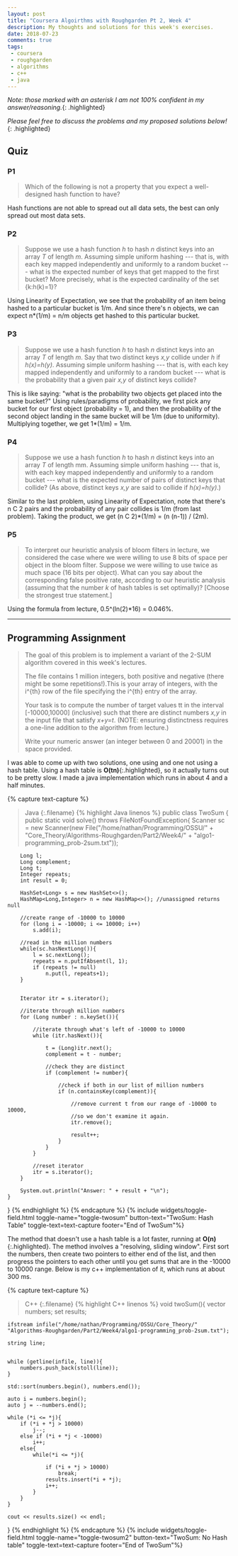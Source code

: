 ```yaml
---
layout: post
title: "Coursera Algoirthms with Roughgarden Pt 2, Week 4"
description: My thoughts and solutions for this week's exercises.
date: 2018-07-23
comments: true
tags:
 - coursera
 - roughgarden
 - algorithms
 - c++
 - java
--- 
```



*Note: those marked with an asterisk I am not 100% confident in my answer/reasoning.*{: .highlighted}

*Please feel free to discuss the problems and my proposed solutions below!*{: .highlighted}

## Quiz

### P1
>Which of the following is not a property that you expect a well-designed hash function to have?

Hash functions are not able to spread out all data sets, the best can only spread out most data sets.

### P2
>Suppose we use a hash function *h* to hash *n* distinct keys into an array *T* of length *m*. Assuming simple uniform hashing --- that is, with each key mapped independently and uniformly to a random bucket --- what is the expected number of keys that get mapped to the first bucket? More precisely, what is the expected cardinality of the set {k:h(k)=1}?

Using Linearity of Expectation, we see that the probability of an item being hashed to a particular bucket is 1/m.  And since there's n objects, we can expect n*(1/m) = n/m objects get hashed to this particular bucket.

### P3
>Suppose we use a hash function *h* to hash *n* distinct keys into an array *T* of length *m*. Say that two distinct keys *x,y* collide under *h* if *h(x)=h(y)*. Assuming simple uniform hashing --- that is, with each key mapped independently and uniformly to a random bucket --- what is the probability that a given pair *x,y* of distinct keys collide?

This is like saying: "what is the probability two objects get placed into the same bucket?"  Using rules/paradigms of probability, we first pick any bucket for our first object (probability = 1), and then the probability of the second object landing in the same bucket will be 1/m (due to uniformity).  Multiplying together, we get 1*(1/m) = 1/m.

### P4
>Suppose we use a hash function *h* to hash *n* distinct keys into an array *T* of length mm. Assuming simple uniform hashing --- that is, with each key mapped independently and uniformly to a random bucket --- what is the expected number of pairs of distinct keys that collide? (As above, distinct keys *x,y* are said to collide if *h(x)=h(y)*.)

Similar to the last problem, using Linearity of Expectation, note that there's n C 2 pairs and the probability of any pair collides is 1/m (from last problem).  Taking the product, we get (n C 2)*(1/m) = (n (n-1)) / (2m).

### P5
>To interpret our heuristic analysis of bloom filters in lecture, we considered the case where we were willing to use 8 bits of space per object in the bloom filter. Suppose we were willing to use twice as much space (16 bits per object). What can you say about the corresponding false positive rate, according to our heuristic analysis (assuming that the number *k* of hash tables is set optimally)? [Choose the strongest true statement.]

Using the formula from lecture, 0.5^(ln(2)*16) = 0.046%.

---
## Programming Assignment
>The goal of this problem is to implement a variant of the 2-SUM algorithm covered in this week's lectures.
>
>The file contains 1 million integers, both positive and negative (there might be some repetitions!).This is your array of integers, with the i^{th} row of the file specifying the i^{th} entry of the array.
>
>Your task is to compute the number of target values tt in the interval [-10000,10000] (inclusive) such that there are distinct numbers *x,y* in the input file that satisfy *x+y=t*. (NOTE: ensuring distinctness requires a one-line addition to the algorithm from lecture.)
>
>Write your numeric answer (an integer between 0 and 20001) in the space provided.

I was able to come up with two solutions, one using and one not using a hash table.  Using a hash table is **O(tn)**{:.highlighted}, so it actually turns out to be pretty slow.  I made a java implementation which runs in about 4 and a half minutes.

{% capture text-capture %}
>Java
{:.filename}
{% highlight Java linenos %}
public class TwoSum {
    public static void solve() throws FileNotFoundException{
        Scanner sc = new Scanner(new File("/home/nathan/Programming/OSSU/"
                + "Core_Theory/Algorithms-Roughgarden/Part2/Week4/"
                + "algo1-programming_prob-2sum.txt"));
        
        Long l;
        Long complement;
        Long t;
        Integer repeats;
        int result = 0; 
        
        HashSet<Long> s = new HashSet<>();
        HashMap<Long,Integer> n = new HashMap<>(); //unassigned returns null
        
        //create range of -10000 to 10000
        for (long i = -10000; i <= 10000; i++)
            s.add(i);
        
        //read in the million numbers
        while(sc.hasNextLong()){
            l = sc.nextLong();
            repeats = n.putIfAbsent(l, 1);
            if (repeats != null)
                n.put(l, repeats+1);
        }
        
        
        Iterator itr = s.iterator();
        
        //iterate through million numbers
        for (Long number : n.keySet()){
            
            //iterate through what's left of -10000 to 10000
            while (itr.hasNext()){
                
                t = (Long)itr.next();
                complement = t - number;
                
                //check they are distinct
                if (complement != number){
                    
                    //check if both in our list of million numbers
                    if (n.containsKey(complement)){
                        
                        //remove current t from our range of -10000 to 10000,
                        //so we don't examine it again.
                        itr.remove();
                        
                        result++;
                    }
                }
            }
            
            //reset iterator
            itr = s.iterator();
        }
        
        System.out.println("Answer: " + result + "\n");
    }
}
{% endhighlight %}
{% endcapture %}
{% include widgets/toggle-field.html toggle-name="toggle-twosum" button-text="TwoSum: Hash Table" toggle-text=text-capture  footer="End of TwoSum"%}

The method that doesn't use a hash table is a lot faster, running at **O(n)**{:.highlighted}.  The method involves a "resolving, sliding window".  First sort the numbers, then create two pointers to either end of the list, and then progress the pointers to each other until you get sums that are in the -10000 to 10000 range.  Below is my c++ implementation of it, which runs at about 300 ms.  

{% capture text-capture %}
>C++
{:.filename}
{% highlight C++ linenos %}
void twoSum(){
    vector<long long> numbers;
    set<long long> results;
    
    ifstream infile("/home/nathan/Programming/OSSU/Core_Theory/"
    "Algorithms-Roughgarden/Part2/Week4/algo1-programming_prob-2sum.txt");
    
    string line;
    
    
    while (getline(infile, line)){
        numbers.push_back(stoll(line));
    }
    
    std::sort(numbers.begin(), numbers.end());
    
    auto i = numbers.begin();
    auto j = --numbers.end();
    
    while (*i <= *j){
        if (*i + *j > 10000)
            j--;
        else if (*i + *j < -10000)
            i++;
        else{
            while(*i <= *j){
                
                if (*i + *j > 10000)
                    break;
                results.insert(*i + *j);
                i++;
            }
        }
    }
    
    cout << results.size() << endl;
    
}
{% endhighlight %}
{% endcapture %}
{% include widgets/toggle-field.html toggle-name="toggle-twosum2" button-text="TwoSum: No Hash table" toggle-text=text-capture  footer="End of TwoSum"%}